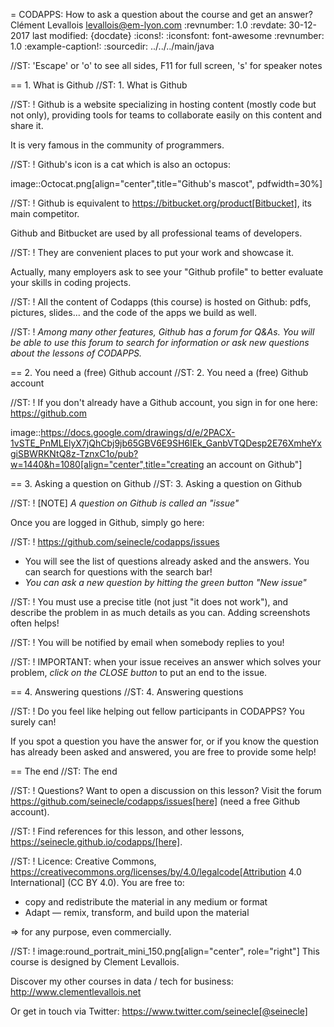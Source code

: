 = CODAPPS: How to ask a question about the course and get an answer?
Clément Levallois <levallois@em-lyon.com>
:revnumber: 1.0
:revdate: 30-12-2017
last modified: {docdate}
:icons!:
:iconsfont:   font-awesome
:revnumber: 1.0
:example-caption!:
:sourcedir: ../../../main/java



//ST: 'Escape' or 'o' to see all sides, F11 for full screen, 's' for speaker notes

== 1. What is Github
//ST: 1. What is Github

//ST: !
Github is a website specializing in hosting content (mostly code but not only), providing tools for teams to collaborate easily on this content and share it.

It is very famous in the community of programmers.

//ST: !
Github's icon is a cat which is also an octopus:

image::Octocat.png[align="center",title="Github's mascot", pdfwidth=30%]

//ST: !
Github is equivalent to https://bitbucket.org/product[Bitbucket], its main competitor.

Github and Bitbucket are used by all professional teams of developers.

//ST: !
They are convenient places to put your work and showcase it.

Actually, many employers ask to see your "Github profile" to better evaluate your skills in coding projects.

//ST: !
All the content of Codapps (this course) is hosted on Github: pdfs, pictures, slides... and the code of the apps we build as well.

//ST: !
*Among many other features, Github has a forum for Q&As.
You will be able to use this forum to search for information or ask new questions about the lessons of CODAPPS.*

== 2. You need a (free) Github account
//ST: 2. You need a (free) Github account

//ST: !
If you don't already have a Github account, you sign in for one here: https://github.com

image::https://docs.google.com/drawings/d/e/2PACX-1vSTE_PnMLElyX7jQhCbj9jb65GBV6E9SH6IEk_GanbVTQDesp2E76XmheYxgiSBWRKNtQ8z-TznxC1o/pub?w=1440&h=1080[align="center",title="creating an account on Github"]

== 3. Asking a question on Github
//ST: 3. Asking a question on Github

//ST: !
[NOTE]
*A question on Github is called an "issue"*

Once you are logged in Github, simply go here:

//ST: !
https://github.com/seinecle/codapps/issues

- You will see the list of questions already asked and the answers. You can search for questions with the search bar!
- *You can ask a new question by hitting the green button "New issue"*

//ST: !
You must use a precise title (not just "it does not work"), and describe the problem in as much details as you can. Adding screenshots often helps!

//ST: !
You will be notified by email when somebody replies to you!

//ST: !
IMPORTANT: when your issue receives an answer which solves your problem, *click on the CLOSE button* to put an end to the issue.

== 4. Answering questions
//ST: 4. Answering questions

//ST: !
Do you feel like helping out fellow participants in CODAPPS? You surely can!

If you spot a question you have the answer for, or if you know the question has already been asked and answered, you are free to provide some help!


== The end
//ST: The end

//ST: !
Questions? Want to open a discussion on this lesson? Visit the forum https://github.com/seinecle/codapps/issues[here] (need a free Github account).

//ST: !
Find references for this lesson, and other lessons, https://seinecle.github.io/codapps/[here].

//ST: !
Licence: Creative Commons, https://creativecommons.org/licenses/by/4.0/legalcode[Attribution 4.0 International] (CC BY 4.0).
You are free to:

- copy and redistribute the material in any medium or format
- Adapt — remix, transform, and build upon the material

=> for any purpose, even commercially.

//ST: !
image:round_portrait_mini_150.png[align="center", role="right"]
This course is designed by Clement Levallois.

Discover my other courses in data / tech for business: http://www.clementlevallois.net

Or get in touch via Twitter: https://www.twitter.com/seinecle[@seinecle]
